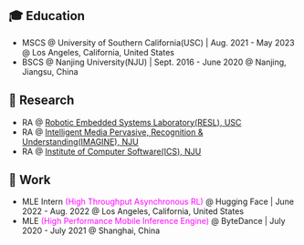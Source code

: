 ## 🎓 Education
- MSCS @ University of Southern California(USC) | Aug. 2021 - May 2023 @ Los Angeles, California, United States
- BSCS @ Nanjing University(NJU) | Sept. 2016 - June 2020 @ Nanjing, Jiangsu, China

## 📖 Research
- RA @ [Robotic Embedded Systems Laboratory(RESL), USC](https://cs.nju.edu.cn/lutong/index.htm)
- RA @ [Intelligent Media Pervasive, Recognition & Understanding(IMAGINE), NJU](https://cs.nju.edu.cn/lutong/index.htm)
- RA @ [Institute of Computer Software(ICS), NJU](https://cs.nju.edu.cn/ics/index.html)

## 🏢 Work
- MLE Intern <span style="color:magenta">(High Throughput Asynchronous RL)</span> @ Hugging Face | June 2022 - Aug. 2022 @ Los Angeles, California, United States
- MLE <span style="color:magenta">(High Performance Mobile Inference Engine)</span> @ ByteDance | July 2020 - July 2021 @ Shanghai, China
